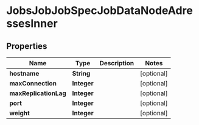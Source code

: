 

# JobsJobJobSpecJobDataNodeAdressesInner


## Properties

| Name | Type | Description | Notes |
|------------ | ------------- | ------------- | -------------|
|**hostname** | **String** |  |  [optional] |
|**maxConnection** | **Integer** |  |  [optional] |
|**maxReplicationLag** | **Integer** |  |  [optional] |
|**port** | **Integer** |  |  [optional] |
|**weight** | **Integer** |  |  [optional] |



